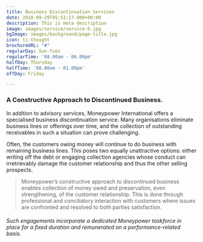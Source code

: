 ```yaml
---
title: Business Discontinuation Services
date: 2018-09-29T05:51:17.000+00:00
description: This is meta description
image: images/service/service-6.jpg
bgImage: images/background/page-title.jpg
icon: ti-thought
brochureURL: "#"
regularDay: Sun-Tues
regularTime: '08.00am - 06.00pm'
halfDay: Thursday
halfTime: '08.00am - 01.00pm'
offDay: Friday

---
```

### **A Constructive Approach to Discontinued Business.**

In addition to advisory services, Moneypower International offers a specialised business discontinuation service. Many organisations eliminate business lines or offerings over time, and the collection of outstanding receivables in such a situation can prove challenging.

Often, the customers owing money will continue to do business with remaining business lines. This poses two equally unattractive options: either writing off the debt or engaging collection agencies whose conduct can irretrievably damage the customer relationship and thus the other selling prospects.

> Moneypower’s constructive approach to discontinued business enables collection of money owed and preservation, even strengthening, of the customer relationship. This is done through professional and conciliatory interaction with customers where issues are confronted and resolved to both parties satisfaction.

###### Such engagements incorporate a dedicated Moneypower taskforce in place for a fixed duration and remunerated on a performance-related basis.